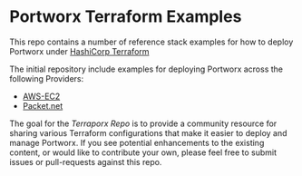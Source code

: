 # Portworx Terraform Examples

This repo contains a number of reference stack examples for how to deploy Portworx under [HashiCorp Terraform](https://www.terraform.io/)

The initial repository include examples for deploying Portworx across the following Providers:

* [AWS-EC2](https://aws.amazon.com/ec2/)
* [Packet.net](https://www.packet.net/)

The goal for the *Terraporx Repo* is to provide a community resource for sharing various Terraform configurations
that make it easier to deploy and manage Portworx.    If you see potential enhancements to the existing content, 
or would like to contribute your own, please feel free to submit issues or pull-requests against this repo.
